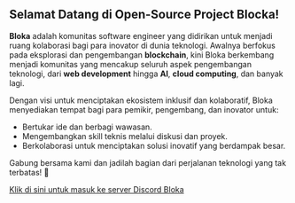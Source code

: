 ## Selamat Datang di Open-Source Project Blocka!

**Bloka** adalah komunitas software engineer yang didirikan untuk menjadi ruang kolaborasi bagi para inovator di dunia teknologi. Awalnya berfokus pada eksplorasi dan pengembangan **blockchain**, kini Bloka berkembang menjadi komunitas yang mencakup seluruh aspek pengembangan teknologi, dari **web development** hingga **AI**, **cloud computing**, dan banyak lagi.

Dengan visi untuk menciptakan ekosistem inklusif dan kolaboratif, Bloka menyediakan tempat bagi para pemikir, pengembang, dan inovator untuk:
- Bertukar ide dan berbagi wawasan.
- Mengembangkan skill teknis melalui diskusi dan proyek.
- Berkolaborasi untuk menciptakan solusi inovatif yang berdampak besar.

Gabung bersama kami dan jadilah bagian dari perjalanan teknologi yang tak terbatas! 🚀

[Klik di sini untuk masuk ke server Discord Bloka](https://discord.gg/mUuH4ty6RA)
